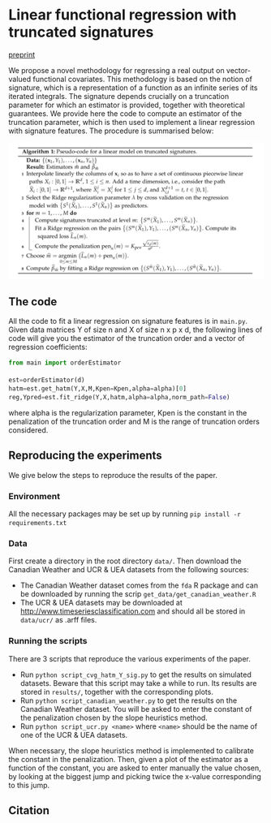 # Linear functional regression with truncated signatures <br>
[preprint](arxiv)

We propose a novel methodology for regressing a real output on vector-valued functional covariates. This methodology is based on the notion of signature, which is a representation of a function as an infinite series of its iterated integrals. The signature depends crucially on a truncation parameter for which an estimator is provided, together with theoretical guarantees. We provide here the code to compute an estimator of the truncation parameter, which is then used to implement a linear regression with signature features. The procedure is summarised below:

<p align="center">
    <img class="center" src="./paper/images/algo-full-procedure.png" width="600"/>
</p>

## The code

All the code to fit a linear regression on signature features is in `main.py`. Given data matrices Y of size n and X of size n x p x d, the following lines of code will give you the estimator of the truncation order and a vector of regression coefficients:

```python
from main import orderEstimator

est=orderEstimator(d)
hatm=est.get_hatm(Y,X,M,Kpen=Kpen,alpha=alpha)[0]
reg,Ypred=est.fit_ridge(Y,X,hatm,alpha=alpha,norm_path=False)
```

where alpha is the regularization parameter, Kpen is the constant in the penalization of the truncation order and M is the range of truncation orders considered.


## Reproducing the experiments

We give below the steps to reproduce the results of the paper.

### Environment

All the necessary packages may be set up by running
`pip install -r requirements.txt`

### Data

First create a directory in the root directory `data/`. Then download the Canadian Weather and UCR & UEA datasets from the following sources:

* The Canadian Weather dataset comes from the `fda` R package and can be downloaded by running the scrip `get_data/get_canadian_weather.R`
* The UCR & UEA datasets may be downloaded at http://www.timeseriesclassification.com and should all be stored in `data/ucr/` as .arff files.

### Running the scripts

There are 3 scripts that reproduce the various experiments of the paper.

* Run `python script_cvg_hatm_Y_sig.py` to get the results on simulated datasets. Beware that this script may take a while to run. Its results are stored in `results/`, together with the corresponding plots.
* Run `python script_canadian_weather.py` to get the results on the Canadian Weather dataset. You will be asked to enter the constant of the penalization chosen by the slope heuristics method.
* Run `python script_ucr.py <name>` where `<name>` should be the name of one of the UCR & UEA datasets.

When necessary, the slope heuristics method is implemented to calibrate the constant in the penalization. Then, given a plot of the estimator as a function of the constant, you are asked to enter manually the value chosen, by looking at the biggest jump and picking twice the x-value corresponding to this jump. 

## Citation




